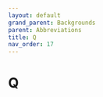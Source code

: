 ```yaml
---
layout: default
grand_parent: Backgrounds
parent: Abbreviations
title: Q
nav_order: 17
---
```


# Q
